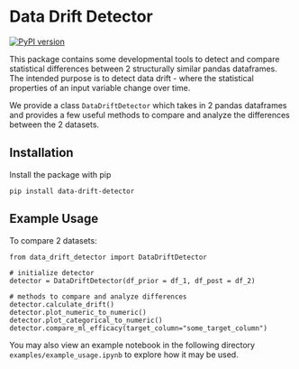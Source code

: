 # Data Drift Detector
[![PyPI version](https://badge.fury.io/py/data-drift-detector.svg)](https://badge.fury.io/py/data-drift-detector)

This package contains some developmental tools to detect and compare statistical differences between 2 structurally similar pandas dataframes. The intended purpose is to detect data drift - where the statistical properties of an input variable change over time.

We provide a class `DataDriftDetector` which takes in 2 pandas dataframes and provides a few useful methods to compare and analyze the differences between the 2 datasets.

## Installation
Install the package with pip

    pip install data-drift-detector

## Example Usage

To compare 2 datasets:

    from data_drift_detector import DataDriftDetector

    # initialize detector
    detector = DataDriftDetector(df_prior = df_1, df_post = df_2)

    # methods to compare and analyze differences
    detector.calculate_drift()
    detector.plot_numeric_to_numeric()
    detector.plot_categorical_to_numeric()
    detector.compare_ml_efficacy(target_column="some_target_column")

You may also view an example notebook in the following directory `examples/example_usage.ipynb` to explore how it may be used.
